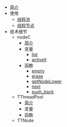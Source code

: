 - [简介](README)  
- 使用
	- [线程池](use/pool)
	- [线程节点](use/node)
- 技术细节
	- nodeC
		- [简介](technicalDetails/nodeC/README)
		- 变量
			- [list](technicalDetails/nodeC/variables/list)
			- [activeIt](technicalDetails/nodeC/variables/activeIt)
		- 函数
			- [empty](technicalDetails/nodeC/functions/empty)
			- [erase](technicalDetails/nodeC/functions/erase)
			- [getNodeLower](technicalDetails/nodeC/functions/getNodeLower)
			- [next](technicalDetails/nodeC/functions/next)
			- [push_back](technicalDetails/nodeC/functions/push_back)
	- TThreadPool
		- [简介](technicalDetails/TThreadPool/README)
		- 变量
		- 函数
	- TTNode